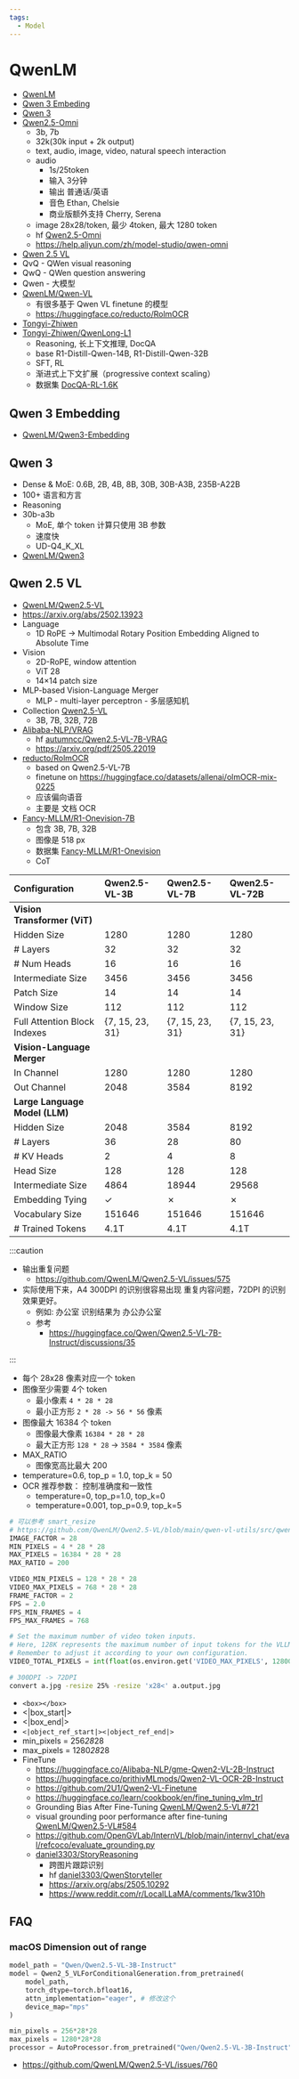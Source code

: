 ```yaml
---
tags:
  - Model
---
```


# QwenLM

- [QwenLM](https://github.com/QwenLM)
- [Qwen 3 Embeding](#qwen-3-embedding)
- [Qwen 3](#qwen-3)
- [Qwen2.5-Omni](https://github.com/QwenLM/Qwen2.5-Omni)
  - 3b, 7b
  - 32k(30k input + 2k output)
  - text, audio, image, video, natural speech interaction
  - audio
    - 1s/25token
    - 输入 3分钟
    - 输出 普通话/英语
    - 音色 Ethan, Chelsie
    - 商业版额外支持 Cherry, Serena
  - image 28x28/token, 最少 4token, 最大 1280 token
  - hf [Qwen2.5-Omni](https://huggingface.co/collections/Qwen/qwen25-omni-67de1e5f0f9464dc6314b36e)
  - https://help.aliyun.com/zh/model-studio/qwen-omni
- [Qwen 2.5 VL](#qwen-25-vl)
- QvQ - QWen visual reasoning
- QwQ - QWen question answering
- Qwen - 大模型
- [QwenLM/Qwen-VL](https://github.com/QwenLM/Qwen-VL)
  - 有很多基于 Qwen VL finetune 的模型
  - https://huggingface.co/reducto/RolmOCR
- [Tongyi-Zhiwen](https://github.com/Tongyi-Zhiwen)
- [Tongyi-Zhiwen/QwenLong-L1](https://github.com/Tongyi-Zhiwen/QwenLong-L1)
  - Reasoning, 长上下文推理, DocQA
  - base R1-Distill-Qwen-14B, R1-Distill-Qwen-32B
  - SFT, RL
  - 渐进式上下文扩展（progressive context scaling）
  - 数据集 [DocQA-RL-1.6K](https://huggingface.co/datasets/Tongyi-Zhiwen/DocQA-RL-1.6K)

## Qwen 3 Embedding

- [QwenLM/Qwen3-Embedding](https://github.com/QwenLM/Qwen3-Embedding)

## Qwen 3

- Dense & MoE: 0.6B, 2B, 4B, 8B, 30B, 30B-A3B, 235B-A22B
- 100+ 语言和方言
- Reasoning
- 30b-a3b
  - MoE, 单个 token 计算只使用 3B 参数
  - 速度快
  - UD-Q4_K_XL
- [QwenLM/Qwen3](https://github.com/QwenLM/Qwen3)

## Qwen 2.5 VL

- [QwenLM/Qwen2.5-VL](https://github.com/QwenLM/Qwen2.5-VL)
- https://arxiv.org/abs/2502.13923
- Language
  - 1D RoPE -> Multimodal Rotary Position Embedding Aligned to Absolute Time
- Vision
  - 2D-RoPE, window attention
  - ViT 28
  - 14×14 patch size
- MLP-based Vision-Language Merger
  - MLP - multi-layer perceptron - 多层感知机
- Collection [Qwen2.5-VL](https://huggingface.co/collections/Qwen/qwen25-vl-6795ffac22b334a837c0f9a5)
  - 3B, 7B, 32B, 72B
- [Alibaba-NLP/VRAG](https://github.com/Alibaba-NLP/VRAG)
  - hf [autumncc/Qwen2.5-VL-7B-VRAG](https://huggingface.co/autumncc/Qwen2.5-VL-7B-VRAG)
  - https://arxiv.org/pdf/2505.22019
- [reducto/RolmOCR](https://huggingface.co/reducto/RolmOCR)
  - based on Qwen2.5-VL-7B
  - finetune on https://huggingface.co/datasets/allenai/olmOCR-mix-0225
  - 应该偏向语音
  - 主要是 文档 OCR
- [Fancy-MLLM/R1-Onevision-7B](https://huggingface.co/Fancy-MLLM/R1-Onevision-7B)
  - 包含 3B, 7B, 32B
  - 图像是 518 px
  - 数据集 [Fancy-MLLM/R1-Onevision](https://huggingface.co/datasets/Fancy-MLLM/R1-Onevision)
  - CoT

| Configuration                  | Qwen2.5-VL-3B   | Qwen2.5-VL-7B   | Qwen2.5-VL-72B  |
| :----------------------------- | :-------------- | :-------------- | :-------------- |
| **Vision Transformer (ViT)**   |                 |                 |                 |
| Hidden Size                    | 1280            | 1280            | 1280            |
| # Layers                       | 32              | 32              | 32              |
| # Num Heads                    | 16              | 16              | 16              |
| Intermediate Size              | 3456            | 3456            | 3456            |
| Patch Size                     | 14              | 14              | 14              |
| Window Size                    | 112             | 112             | 112             |
| Full Attention Block Indexes   | {7, 15, 23, 31} | {7, 15, 23, 31} | {7, 15, 23, 31} |
| **Vision-Language Merger**     |                 |                 |                 |
| In Channel                     | 1280            | 1280            | 1280            |
| Out Channel                    | 2048            | 3584            | 8192            |
| **Large Language Model (LLM)** |                 |                 |                 |
| Hidden Size                    | 2048            | 3584            | 8192            |
| # Layers                       | 36              | 28              | 80              |
| # KV Heads                     | 2               | 4               | 8               |
| Head Size                      | 128             | 128             | 128             |
| Intermediate Size              | 4864            | 18944           | 29568           |
| Embedding Tying                | ✓               | ✗               | ✗               |
| Vocabulary Size                | 151646          | 151646          | 151646          |
| # Trained Tokens               | 4.1T            | 4.1T            | 4.1T            |

:::caution

- 输出重复问题
  - https://github.com/QwenLM/Qwen2.5-VL/issues/575
- 实际使用下来，A4 300DPI 的识别很容易出现 重复内容问题，72DPI 的识别效果更好。
  - 例如: 办公室 识别结果为 办公办公室
  - 参考
    - https://huggingface.co/Qwen/Qwen2.5-VL-7B-Instruct/discussions/35

:::

- 每个 28x28 像素对应一个 token
- 图像至少需要 4个 token
  - 最小像素 `4 * 28 * 28`
  - 最小正方形 `2 * 28 -> 56 * 56` 像素
- 图像最大 16384 个 token
  - 图像最大像素 `16384 * 28 * 28`
  - 最大正方形 `128 * 28` -> `3584 * 3584` 像素
- MAX_RATIO
  - 图像宽高比最大 200
- temperature=0.6, top_p = 1.0, top_k = 50
- OCR 推荐参数： 控制准确度和一致性
  - temperature=0, top_p=1.0, top_k=0
  - temperature=0.001, top_p=0.9, top_k=5

```py
# 可以参考 smart_resize
# https://github.com/QwenLM/Qwen2.5-VL/blob/main/qwen-vl-utils/src/qwen_vl_utils/vision_process.py
IMAGE_FACTOR = 28
MIN_PIXELS = 4 * 28 * 28
MAX_PIXELS = 16384 * 28 * 28
MAX_RATIO = 200

VIDEO_MIN_PIXELS = 128 * 28 * 28
VIDEO_MAX_PIXELS = 768 * 28 * 28
FRAME_FACTOR = 2
FPS = 2.0
FPS_MIN_FRAMES = 4
FPS_MAX_FRAMES = 768

# Set the maximum number of video token inputs.
# Here, 128K represents the maximum number of input tokens for the VLLM model.
# Remember to adjust it according to your own configuration.
VIDEO_TOTAL_PIXELS = int(float(os.environ.get('VIDEO_MAX_PIXELS', 128000 * 28 * 28 * 0.9)))
```

```bash
# 300DPI -> 72DPI
convert a.jpg -resize 25% -resize 'x28<' a.output.jpg
```

- `<box></box>`
- <|box_start|>
- <|box_end|>
- `<|object_ref_start|><|object_ref_end|>`
- min_pixels = 256*28*28
- max_pixels = 1280*28*28
- FineTune
  - https://huggingface.co/Alibaba-NLP/gme-Qwen2-VL-2B-Instruct
  - https://huggingface.co/prithivMLmods/Qwen2-VL-OCR-2B-Instruct
  - https://github.com/2U1/Qwen2-VL-Finetune
  - https://huggingface.co/learn/cookbook/en/fine_tuning_vlm_trl
  - Grounding Bias After Fine-Tuning [QwenLM/Qwen2.5-VL#721](https://github.com/QwenLM/Qwen2.5-VL/issues/721)
  - visual grounding poor performance after fine-tuning [QwenLM/Qwen2.5-VL#584](https://github.com/QwenLM/Qwen2.5-VL/issues/584)
  - https://github.com/OpenGVLab/InternVL/blob/main/internvl_chat/eval/refcoco/evaluate_grounding.py
  - [daniel3303/StoryReasoning](https://github.com/daniel3303/StoryReasoning)
    - 跨图片跟踪识别
    - hf [daniel3303/QwenStoryteller](https://huggingface.co/daniel3303/QwenStoryteller)
    - https://arxiv.org/abs/2505.10292
    - https://www.reddit.com/r/LocalLLaMA/comments/1kw310h

## FAQ

### macOS Dimension out of range

```py
model_path = "Qwen/Qwen2.5-VL-3B-Instruct"
model = Qwen2_5_VLForConditionalGeneration.from_pretrained(
    model_path,
    torch_dtype=torch.bfloat16,
    attn_implementation="eager", # 修改这个
    device_map="mps"
)

min_pixels = 256*28*28
max_pixels = 1280*28*28
processor = AutoProcessor.from_pretrained("Qwen/Qwen2.5-VL-3B-Instruct", min_pixels=min_pixels, max_pixels=max_pixels)
```

- https://github.com/QwenLM/Qwen2.5-VL/issues/760
